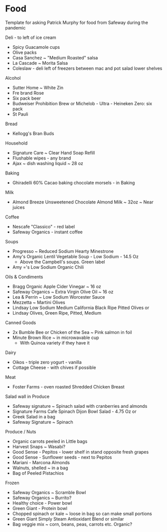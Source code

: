 # Food

Template for asking Patrick Murphy for food from Safeway during the pandemic


Deli - to left of ice cream

* Spicy Guacamole cups
* Olive packs
* Casa Sanchez ~ "Medium Roasted" salsa
* La Cascade ~ Morita Salsa
* Coleslaw - deli left of freezers between mac and pot salad lower shelves


Alcohol

* Sutter Home ~ White Zin
* Fre brand Rose
* Six pack beer
* Budweiser Prohibition Brew or Michelob - Ultra - Heineken Zero: six pack
* St Pauli



Bread

* Kellogg's Bran Buds


Household

* Signature Care ~ Clear Hand Soap Refill
* Flushable wipes - any brand
* Ajax ~ dish washing liquid ~ 28 oz

Baking

* Ghiradelli  60% Cacao baking chocolate morsels - in Baking


Milk

* Almond Breeze Unsweetened Chocolate Almond Milk ~ 32oz ~ Near juices


Coffee

* Nescafe "Classico" - red label
* Safeway Organics - instant coffee


Soups

* Progresso ~ Reduced Sodium Hearty Minestrone
* Amy's Organic Lentil Vegetable Soup - Low Sodium - 14.5 Oz
	* Above the Campbell's soups. Green label
* Amy ='s Low Sodium Organic Chili



Oils & Condiments

* Bragg Organic Apple Cider Vinegar ~ 16 oz
* Safeway Organics ~ Extra Virgin Olive Oil ~ 16 oz
* Lea & Perrin ~ Low Sodium Worcester Sauce
* Mezzetta ~ Martini Olives
* Lindsay Low Sodium Medium California Black Ripe Pitted Olives
or
* Lindsay Olives, Green Ripe, Pitted, Medium




Canned Goods

* 2x Bumble Bee or Chicken of the Sea ~ Pink salmon in foil
* Minute Brown Rice ~ in microwavable cup
	* With Quinoa variety if they have it


Dairy

* Oikos - triple zero yogurt - vanilla
* Cottage Cheese - with chives if possible

Meat

* Foster Farms - oven roasted Shredded Chicken Breast


Salad wall in Produce

* Safeway signature ~ Spinach salad with cranberries and almonds
* Signature Farms Cafe Spinach Dijon Bowl Salad - 4.75 Oz
or
* Greek Salad in a bag
* Safeway Signature ~ Spinach


Produce / Nuts

* Organic carrots peeled in Little bags
* Harvest Snaps ~ Wasabi?
* Good Sense - Pepitos - lower shelf in stand opposite fresh grapes
* Good Sense - Sunflower seeds - next to Pepitos
* Mariani - Marcona Almonds
* Walnuts, shelled ~ in a bag
* Bag of Peeled Pistachios


Frozen

* Safeway Organics ~ Scramble Bowl
* Safeway Organics ~ Burrito?
* Healthy choice - Power bowl
* Green Giant - Protein bowl
* Chopped spinach or kale ~ loose in bag so can make small portions
* Green Giant Simply Steam Antioxidant Blend or similar
* Bag veggie mix ~ corn, beans, peas, carrots etc. Organic?

